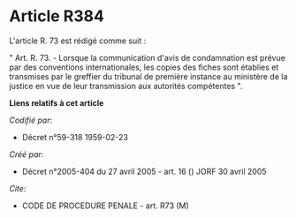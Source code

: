 # Article R384

L'article R. 73 est rédigé comme suit :

" Art. R. 73. - Lorsque la communication d'avis de condamnation est prévue par des conventions internationales, les copies
des fiches sont établies et transmises par le greffier du tribunal de première instance au ministère de la justice en vue de
leur transmission aux autorités compétentes ".

**Liens relatifs à cet article**

_Codifié par_:

  - Décret n°59-318 1959-02-23

_Créé par_:

  - Décret n°2005-404 du 27 avril 2005 - art. 16 () JORF 30 avril 2005

_Cite_:

  - CODE DE PROCEDURE PENALE - art. R73 (M)
